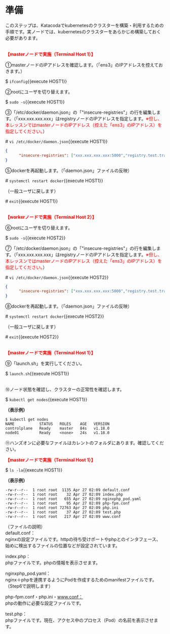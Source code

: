 # 準備  
このステップは、Katacodaでkubernetesのクラスターを構築・利用するための手順です。実ノードでは、kubernetesのクラスターをあらかじめ構築しておく必要があります。  
<br>

**<span style="color: red; ">【masterノードで実施（Terminal Host 1）】</span>**  

①masterノードのIPアドレスを確認します。（「ens3」のIPアドレスを控えておきます。）

$ `ifconfig`{{execute HOST1}}  

②rootにユーザを切り替えます。  

$ `sudo -s`{{execute HOST1}}  

③「/etc/docker/daemon.json」の「"insecure-registries"」の行を編集します。（「xxx.xxx.xxx.xxx」はregistryノードのIPアドレスを指定します。<span style="color: red; ">※但し、本レッスンではmasterノードのIPアドレス（控えた「ens3」のIPアドレス）を指定してください。</span>）  

\# `vi /etc/docker/daemon.json`{{execute HOST1}}  

```json
{
      "insecure-registries": ["xxx.xxx.xxx.xxx:5000","registry.test.training.katacoda.com:4567", "docker-registry-mirror.katacoda.com"]
}
```  

⑤dockerを再起動します。（「daemon.json」ファイルの反映）  

\# `systemctl restart docker`{{execute HOST1}}  

（一般ユーザに戻します）  

\# `exit`{{execute HOST1}}  
<br>

**<span style="color: red; ">【workerノードで実施（Terminal Host 2）】</span>**  

⑥rootにユーザを切り替えます。  

$ `sudo -s`{{execute HOST2}}  

⑦「/etc/docker/daemon.json」の「"insecure-registries"」の行を編集します。（「xxx.xxx.xxx.xxx」はregistryノードのIPアドレスを指定します。<span style="color: red; ">※但し、本レッスンではmasterノードのIPアドレス（控えた「ens3」のIPアドレス）を指定してください。</span>）  

\# `vi /etc/docker/daemon.json`{{execute HOST2}}  

```json
{
      "insecure-registries": ["xxx.xxx.xxx.xxx:5000","registry.test.training.katacoda.com:4567", "docker-registry-mirror.katacoda.com"]
}
```  

⑧dockerを再起動します。（「daemon.json」ファイルの反映）  

\# `systemctl restart docker`{{execute HOST2}}  

（一般ユーザに戻します）  

\# `exit`{{execute HOST2}}  
<br>

**<span style="color: red; ">【masterノードで実施（Terminal Host 1）】</span>**  

⑨「launch.sh」を実行してください。  

$ `launch.sh`{{execute HOST1}}  
<br>

⑩ノード状態を確認し、クラスターの正常性を確認します。  

$ `kubectl get nodes`{{execute HOST1}}  

**（表示例）**  
```  
$ kubectl get nodes
NAME           STATUS   ROLES    AGE   VERSION
controlplane   Ready    master   84s   v1.18.0
node01         Ready    <none>   24s   v1.18.0
```

⑪ハンズオンに必要なファイルはカレントのフォルダにあります。確認してください。  

**<span style="color: red; ">【masterノードで実施（Terminal Host 1）】</span>**  

$ `ls -la`{{execute HOST1}}  

**（表示例）**  
```  
-rw-r--r--  1 root root  1135 Apr 27 02:09 default.conf
-rw-r--r--  1 root root    32 Apr 27 02:09 index.php
-rw-r--r--  1 root root   655 Apr 27 02:09 nginxphp_pod.yaml
-rw-r--r--  1 root root    95 Apr 27 02:09 php-fpm.conf
-rw-r--r--  1 root root 72763 Apr 27 02:09 php.ini
-rw-r--r--  1 root root    37 Apr 27 02:09 test.php
-rw-r--r--  1 root root   217 Apr 27 02:09 www.conf
```  
（ファイルの説明）  
default.conf：  
nginxの設定ファイルです。httpの待ち受けポートやphpとのインタフェース、始めに検出するファイルの位置などが設定されています。  

index.php：  
phpファイルです。phpの情報を表示させます。  

nginxphp_pod.yaml：  
nginx＋phpを連携するようにPodを作成するためのmanifestファイルです。（Step6で説明します）  

php-fpm.conf・php.ini・www.conf：  
phpの動作に必要な設定ファイルです。  

test.php：  
phpファイルです。現在、アクセス中のプロセス（Pod）の名前を表示させます。  
